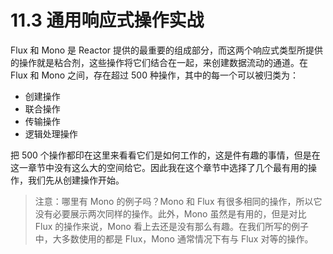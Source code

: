 # 11.3 通用响应式操作实战

Flux 和 Mono 是 Reactor 提供的最重要的组成部分，而这两个响应式类型所提供的操作就是粘合剂，这些操作将它们结合在一起，来创建数据流动的通道。在 Flux 和 Mono 之间，存在超过 500 种操作，其中的每一个可以被归类为：

* 创建操作
* 联合操作
* 传输操作
* 逻辑处理操作

把 500 个操作都印在这里来看看它们是如何工作的，这是件有趣的事情，但是在这一章节中没有这么大的空间给它。因此我在这个章节中选择了几个最有用的操作，我们先从创建操作开始。

> 注意：哪里有 Mono 的例子吗？Mono 和 Flux 有很多相同的操作，所以它没有必要展示两次同样的操作。此外，Mono 虽然是有用的，但是对比 Flux 的操作来说，Mono 看上去还是没有那么有趣。在我们所写的例子中，大多数使用的都是 Flux，Mono 通常情况下有与 Flux 对等的操作。


